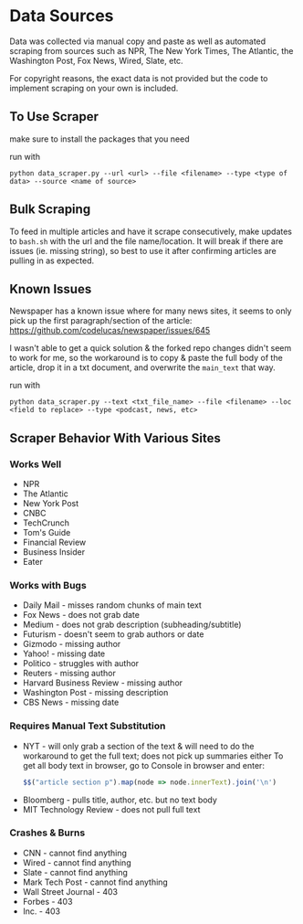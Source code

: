 # Data Sources

Data was collected via manual copy and paste as well as automated scraping from sources such as NPR, The New York Times,
The Atlantic, the Washington Post, Fox News, Wired, Slate, etc. 

For copyright reasons, the exact data is not provided but the code to implement scraping on your own is included.

## To Use Scraper

make sure to install the packages that you need

run with

```python data_scraper.py --url <url> --file <filename> --type <type of data> --source <name of source>```

## Bulk Scraping

To feed in multiple articles and have it scrape consecutively, make updates to `bash.sh` with the url and the file
name/location. It will break if there are issues (ie. missing string), so best to use it after confirming articles are
pulling in as expected.

## Known Issues

Newspaper has a known issue where for many news sites, it seems to only pick up the first paragraph/section of the
article:
https://github.com/codelucas/newspaper/issues/645

I wasn't able to get a quick solution & the forked repo changes didn't seem to work for me, so the workaround is to
copy & paste the full body of the article, drop it in a txt document, and overwrite the `main_text` that way.

run with

```python data_scraper.py --text <txt_file_name> --file <filename> --loc <field to replace> --type <podcast, news, etc>```

## Scraper Behavior With Various Sites

### Works Well

- NPR
- The Atlantic
- New York Post
- CNBC
- TechCrunch
- Tom's Guide
- Financial Review
- Business Insider
- Eater 

### Works with Bugs
- Daily Mail - misses random chunks of main text
- Fox News - does not grab date
- Medium - does not grab description (subheading/subtitle)
- Futurism - doesn't seem to grab authors or date 
- Gizmodo - missing author
- Yahoo! - missing date
- Politico - struggles with author
- Reuters - missing author
- Harvard Business Review - missing author 
- Washington Post - missing description
- CBS News - missing date

### Requires Manual Text Substitution 
- NYT - will only grab a section of the text & will need to do the workaround to get the full text; does not pick up
  summaries either
  To get all body text in browser, go to Console in browser and enter:
  ```javascript
  $$("article section p").map(node => node.innerText).join('\n')
  ```
- Bloomberg - pulls title, author, etc. but no text body
- MIT Technology Review - does not pull full text

### Crashes & Burns
- CNN - cannot find anything 
- Wired - cannot find anything
- Slate - cannot find anything 
- Mark Tech Post - cannot find anything 
- Wall Street Journal - 403
- Forbes - 403
- Inc. - 403

